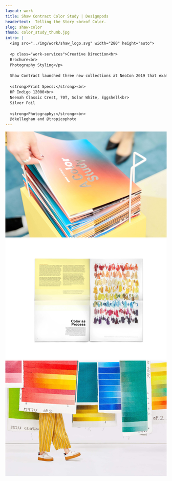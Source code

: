```yaml
---
layout: work
title: Shaw Contract Color Study | Designpods
headertext:  Telling the Story <br>of Color.
slug: shaw-color
thumb: color_study_thumb.jpg
intro: |
  <img src="../img/work/shaw_logo.svg" width="280" height="auto">

  <p class="work-services">Creative Direction<br>
  Brochure<br>
  Photography Styling</p>

  Shaw Contract launched three new collections at NeoCon 2019 that examined the impact of color in space: ReFrame, Dye Lab, and Gradation. For the launch, Shaw wanted to create a print piece that spoke to the narrative of color and which tied the collections together. For use in the print piece and showroom a series of photos we’re produced covering the topics of inspiration, discovery, process, and texture.

  <strong>Print Specs:</strong><br>
  HP Indigo 12000<br>
  Neenah Classic Crest, 70T, Solar White, Eggshell<br>
  Silver Foil

  <strong>Photography:</strong><br>
  @dkelleghan and @tropicophoto
---
```


![](../img/work/cs_1.jpg)
![](../img/work/cs_2.jpg)
![](../img/work/cs_3.jpg)
